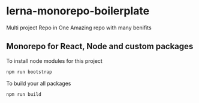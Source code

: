 # lerna-monorepo-boilerplate
Multi project Repo in One Amazing repo with many benifits

## Monorepo for React, Node and custom packages

To install node modules for this project

```bash
npm run bootstrap
```

To build your all packages
```bash
npm run build
```


